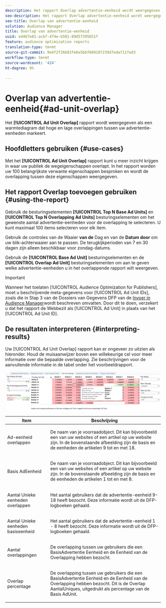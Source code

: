 ```yaml
---
description: Het rapport Overlap advertentie-eenheid wordt weergegeven als een hitteschema die hoge en lage overlap tussen uw advertentie-eenheden markeert.
seo-description: Het rapport Overlap advertentie-eenheid wordt weergegeven als een hitteschema die hoge en lage overlap tussen uw advertentie-eenheden markeert.
seo-title: Overlap van advertentie-eenheid
solution: Audience Manager
title: Overlap van advertentie-eenheid
uuid: e4467e81-acbf-474e-b501-89d57395651f
feature: audience optimization reports
translation-type: tm+mt
source-git-commit: 9e4f2f26b83fe6e5b6f669107239d7edaf11fed3
workflow-type: tm+mt
source-wordcount: '424'
ht-degree: 0%

---
```



# Overlap van advertentie-eenheid{#ad-unit-overlap}

Het **[!UICONTROL Ad Unit Overlap]** rapport wordt weergegeven als een warmtediagram dat hoge en lage overlappingen tussen uw advertentie-eenheden markeert.

## Hoofdletters gebruiken {#use-cases}

Met het **[!UICONTROL Ad Unit Overlap]** rapport kunt u meer inzicht krijgen in waar uw publiek de wegeigenschappen overlapt. In het rapport worden uw 100 belangrijkste verwante eigenschappen besproken en wordt de overlapping tussen deze eigenschappen weergegeven.

## Het rapport Overlap toevoegen gebruiken {#using-the-report}

Gebruik de besturingselementen **[!UICONTROL Top N Base Ad Units]** en **[!UICONTROL Top N Overlapping Ad Units]** besturingselementen om het gewenste aantal advertentie-eenheden voor de overlapping te selecteren. U kunt maximaal 100 items selecteren voor elk item.

Gebruik de controles van de Waaier **van de** Dag en van de **Datum door** om uw blik-achterwaaier aan te passen. De terugkijkperioden van 7 en 30 dagen zijn alleen beschikbaar voor zondag-datums.

Gebruik de **[!UICONTROL Base Ad Unit]** besturingselementen en de **[!UICONTROL Overlap Ad Unit]** besturingselementen om aan te geven welke advertentie-eenheden u in het overlappende rapport wilt weergeven.

>[!IMPORTANT]
>
>Wanneer het toelaten [!UICONTROL Audience Optimization for Publishers], moet u beschrijvende meta-gegevens voor [!UICONTROL Ad Unit IDs], zoals die in Stap 3 van de Dossiers van Gegevens DFP van de [Invoer in Audience Manager](../../../reporting/audience-optimization-reports/aor-publishers/import-dfp.md)wordt beschreven omvatten. Door dit te doen, verzekert u dat het rapport de Webbezit als [!UICONTROL Ad Unit] in plaats van het [!UICONTROL Ad Unit ID].

## De resultaten interpreteren {#interpreting-results}

Uw [!UICONTROL Ad Unit Overlap] rapport kan er ongeveer zo uitzien als hieronder. Houd de muisaanwijzer boven een willekeurige cel voor meer informatie over die bepaalde overlapping. Zie beschrijvingen voor de aanvullende informatie in de tabel onder het voorbeeldrapport.

![](assets/publisher_ad_unit_overlap.png)

<table id="table_22340F45B1B94D3796174CB30A60E212"> 
 <thead> 
  <tr> 
   <th colname="col1" class="entry"> Item </th> 
   <th colname="col2" class="entry"> Beschrijving </th> 
  </tr>
 </thead>
 <tbody> 
  <tr> 
   <td colname="col1"> <p><span class="wintitle"> Ad-eenheid overlappen</span> </p> </td> 
   <td colname="col2"> <p>De naam van je voorraadobject. Dit kan bijvoorbeeld een van uw websites of een artikel op uw website zijn. In de bovenstaande afbeelding zijn de basis en de eenheden de artikelen 9 tot en met 18. </p> </td> 
  </tr> 
  <tr> 
   <td colname="col1"> <p><span class="wintitle"> Basis AdEenheid</span> </p> </td> 
   <td colname="col2"> <p>De naam van je voorraadobject. Dit kan bijvoorbeeld een van uw websites of een artikel op uw website zijn. In de bovenstaande afbeelding zijn de basis en de eenheden de artikelen 1 tot en met 8. </p> </td> 
  </tr> 
  <tr> 
   <td colname="col1"> <p><span class="wintitle"> Aantal Unieke eenheden overlappen</span> </p> </td> 
   <td colname="col2"> <p>Het aantal gebruikers dat de advertentie-eenheid 9-18 heeft bezocht. Deze informatie wordt uit de DFP-logboeken gehaald. </p> </td> 
  </tr> 
  <tr> 
   <td colname="col1"> <p><span class="wintitle"> Aantal Unieke eenheden basiseenheid</span> </p> </td> 
   <td colname="col2"> <p>Het aantal gebruikers dat de advertentie-eenheid 1 - 8 heeft bezocht. Deze informatie wordt uit de DFP-logboeken gehaald. </p> </td> 
  </tr> 
  <tr> 
   <td colname="col1"> <p><span class="wintitle"> Aantal overlappingen</span> </p> </td> 
   <td colname="col2"> <p>De overlapping tussen uw gebruikers die een <span class="wintitle"> BasisAdvertentie Eenheid</span> en de Eenheid <span class="wintitle"></span>van de Overlapping hebben bezocht. </p> </td> 
  </tr> 
  <tr> 
   <td colname="col1"> <p><span class="wintitle"> Overlap percentage</span> </p> </td> 
   <td colname="col2"> <p>De overlapping tussen uw gebruikers die een <span class="wintitle"> BasisAdvertentie Eenheid</span> en de Eenheid <span class="wintitle"></span>van de Overlapping hebben bezocht. Dit is de <span class="wintitle"> Overlap Aantal</span>Uniques, uitgedrukt als percentage van de <span class="wintitle"> Basis AdUnit</span>. </p> </td> 
  </tr> 
 </tbody> 
</table>
